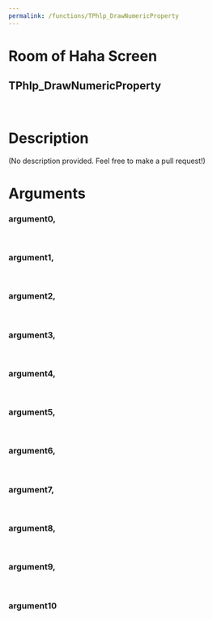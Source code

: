 ```yaml
---
permalink: /functions/TPhlp_DrawNumericProperty
---
```

# Room of Haha Screen  
## TPhlp_DrawNumericProperty  
&nbsp;  
# Description  
(No description provided. Feel free to make a pull request!) 
&nbsp;  
# Arguments
### argument0, 

&nbsp;  
### argument1, 

&nbsp;  
### argument2, 

&nbsp;  
### argument3, 

&nbsp;  
### argument4, 

&nbsp;  
### argument5, 

&nbsp;  
### argument6, 

&nbsp;  
### argument7, 

&nbsp;  
### argument8, 

&nbsp;  
### argument9, 

&nbsp;  
### argument10

&nbsp;  


